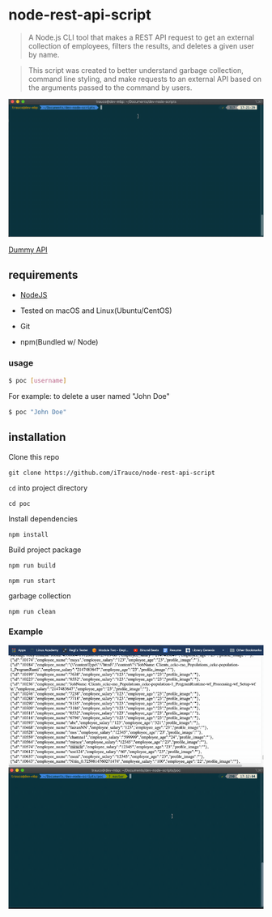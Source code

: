 # node-rest-api-script
> A Node.js CLI tool that makes a REST API request to get an external collection of employees, filters the
> results, and deletes a given user by name.

> This script was created to better understand garbage collection, command line styling, and make requests 
> to an external API based on the arguments passed to the command by users. 

<p align="center">
  <img src="https://github.com/iTrauco/node-rest-api-script/blob/master/public/2020-01-09%2017.21.48.gif">
</p>

[Dummy API](https://itrau.co/DummyAPI)

## requirements
- [NodeJS](https://nodejs.org/en/)

- Tested on macOS and Linux(Ubuntu/CentOS)

- Git 

- npm(Bundled w/ Node)

### usage

```bash
$ poc [username]
```
For example: to delete a user named "John Doe"
```bash
$ poc "John Doe"
```

## installation
Clone this repo
```
git clone https://github.com/iTrauco/node-rest-api-script
```

`cd` into project directory
```
cd poc
```

Install dependencies
```
npm install
```
Build project package
```
npm run build
```

```
npm run start
```

garbage collection
```
npm run clean
```

### Example

<p align="center">
  <img src="https://github.com/iTrauco/node-rest-api-script/blob/master/public/2020-01-09%2017.14.46.gif">
</p>
